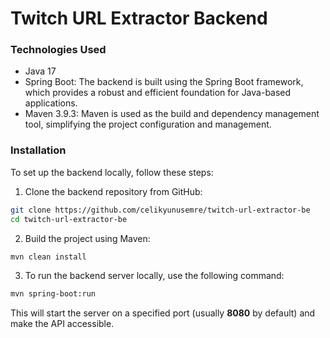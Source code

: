 # Twitch URL Extractor Backend

### Technologies Used

- Java 17
- Spring Boot: The backend is built using the Spring Boot framework, which provides a robust and efficient foundation for Java-based applications.
- Maven 3.9.3: Maven is used as the build and dependency management tool, simplifying the project configuration and management.

### Installation
To set up the backend locally, follow these steps:
1. Clone the backend repository from GitHub:
```bash
git clone https://github.com/celikyunusemre/twitch-url-extractor-be
cd twitch-url-extractor-be
```
2. Build the project using Maven:
```bash
mvn clean install
```
3. To run the backend server locally, use the following command:
```bash
mvn spring-boot:run
```

This will start the server on a specified port (usually **8080** by default) and make the API accessible.
